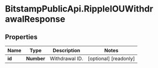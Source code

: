 # BitstampPublicApi.RippleIOUWithdrawalResponse

## Properties

Name | Type | Description | Notes
------------ | ------------- | ------------- | -------------
**id** | **Number** | Withdrawal ID. | [optional] [readonly] 


